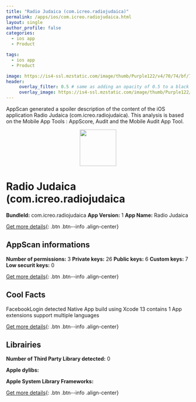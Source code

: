 ```yaml
---
title: "Radio Judaica (com.icreo.radiojudaica)"
permalink: /apps/ios/com.icreo.radiojudaica.html
layout: single
author_profile: false
categories: 
  - ios app 
  - Product 

tags: 
  - ios app 
  - Product 

image: https://is4-ssl.mzstatic.com/image/thumb/Purple122/v4/70/74/bf/7074bfcf-4112-9695-176c-9371cb419b5e/AppIcon-1x_U007emarketing-0-6-0-0-85-220.png/512x512bb.jpg
header: 
     overlay_filter: 0.5 # same as adding an opacity of 0.5 to a black background
     overlay_image: https://is4-ssl.mzstatic.com/image/thumb/Purple122/v4/70/74/bf/7074bfcf-4112-9695-176c-9371cb419b5e/AppIcon-1x_U007emarketing-0-6-0-0-85-220.png/512x512bb.jpg
---
```

AppScan generated a spoiler description of the content of the iOS application Radio Judaica (com.icreo.radiojudaica). This analysis is based on the Mobile App Tools : AppScore, Audit and the Mobile Audit App Tool.

  
  
<div style="text-align: center;"><img src="https://is4-ssl.mzstatic.com/image/thumb/Purple122/v4/70/74/bf/7074bfcf-4112-9695-176c-9371cb419b5e/AppIcon-1x_U007emarketing-0-6-0-0-85-220.png/512x512bb.jpg" width="100" height="100"></div>  
  
# Radio Judaica (com.icreo.radiojudaica

**BundleId:** com.icreo.radiojudaica
**App Version:** 1
**App Name:** Radio Judaica


[Get more details](/pricing.html){: .btn .btn--info .align-center}  
  
## AppScan informations 

**Number of permissions:** 3
**Private keys:** 26
**Public keys:** 6
**Custom keys:** 7
**Low securit keys:** 0
  
[Get more details](/pricing.html){: .btn .btn--info .align-center}

## Cool Facts

FacebookLogin detected
Native App
build using Xcode 13
contains 1 App extensions
support multiple languages
  
[Get more details](/pricing.html){: .btn .btn--info .align-center}

## Librairies 
**Number of Third Party Library detected:** 0

**Apple dylibs:**


**Apple System Library Frameworks:**


  
[Get more details](/pricing.html){: .btn .btn--info .align-center}

